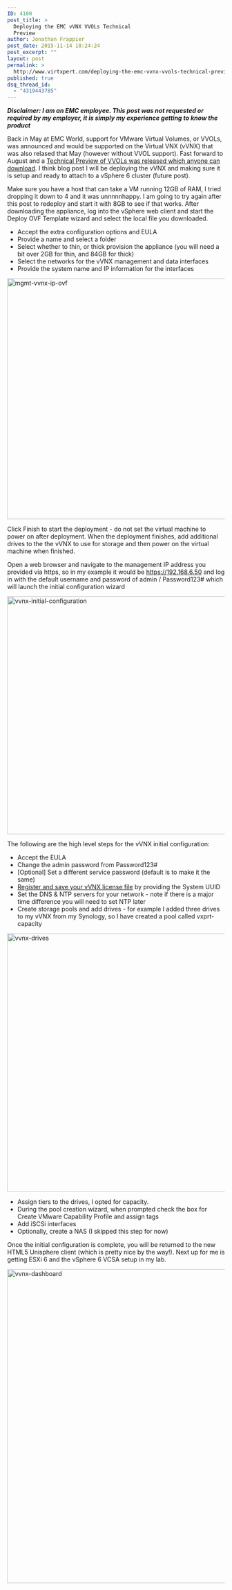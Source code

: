 ```yaml
---
ID: 4100
post_title: >
  Deploying the EMC vVNX VVOLs Technical
  Preview
author: Jonathan Frappier
post_date: 2015-11-14 18:24:24
post_excerpt: ""
layout: post
permalink: >
  http://www.virtxpert.com/deploying-the-emc-vvnx-vvols-technical-preview/
published: true
dsq_thread_id:
  - "4319443785"
---
```

<em>**Disclaimer: I am an EMC employee. This post was not requested or required by my employer, it is simply my experience getting to know the product**</em>

Back in May at EMC World, support for VMware Virtual Volumes, or VVOLs, was announced and would be supported on the Virtual VNX (vVNX) that was also relased that May (however without VVOL support). Fast forward to August and a <a href="https://www.emc.com/products-solutions/trial-software-download/vvols.htm" target="_blank">Technical Preview of VVOLs was released which anyone can download</a>. I think blog post I will be deploying the vVNX and making sure it is setup and ready to attach to a vSphere 6 cluster (future post).

Make sure you have a host that can take a VM running 12GB of RAM, I tried dropping it down to 4 and it was unnnnnhappy. I am going to try again after this post to redeploy and start it with 8GB to see if that works. After downloading the appliance, log into the vSphere web client and start the Deploy OVF Template wizard and select the local file you downloaded.
<ul>
	<li>Accept the extra configuration options and EULA</li>
	<li>Provide a name and select a folder</li>
	<li>Select whether to thin, or thick provision the appliance (you will need a bit over 2GB for thin, and 84GB for thick)</li>
	<li>Select the networks for the vVNX management and data interfaces</li>
	<li>Provide the system name and IP information for the interfaces</li>
</ul>
<a href="http://www.virtxpert.com/wp-content/uploads/2015/11/mgmt-vvnx-ip-ovf.png"><img class="aligncenter size-full wp-image-4104" src="http://www.virtxpert.com/wp-content/uploads/2015/11/mgmt-vvnx-ip-ovf.png" alt="mgmt-vvnx-ip-ovf" width="960" height="556" /></a>

Click Finish to start the deployment - do not set the virtual machine to power on after deployment. When the deployment finishes, add additional drives to the the vVNX to use for storage and then power on the virtual machine when finished.

Open a web browser and navigate to the management IP address you provided via https, so in my example it would be https://192.168.6.50 and log in with the default username and password of admin / Password123# which will launch the initial configuration wizard

<a href="http://www.virtxpert.com/wp-content/uploads/2015/11/vvnx-initial-configuration.png"><img class="aligncenter size-full wp-image-4109" src="http://www.virtxpert.com/wp-content/uploads/2015/11/vvnx-initial-configuration.png" alt="vvnx-initial-configuration" width="999" height="549" /></a>

The following are the high level steps for the vVNX initial configuration:
<ul>
	<li>Accept the EULA</li>
	<li>Change the admin password from Password123#</li>
	<li>[Optional] Set a different service password (default is to make it the same)</li>
	<li><a href="https://www.emc.com/auth/elmeval.htm" target="_blank">Register and save your vVNX license file</a> by providing the System UUID</li>
	<li>Set the DNS &amp; NTP servers for your network - note if there is a major time difference you will need to set NTP later</li>
	<li>Create storage pools and add drives - for example I added three drives to my vVNX from my Synology, so I have created a pool called vxprt-capacity</li>
</ul>
<a href="http://www.virtxpert.com/wp-content/uploads/2015/11/vvnx-drives.png"><img class="aligncenter size-full wp-image-4114" src="http://www.virtxpert.com/wp-content/uploads/2015/11/vvnx-drives.png" alt="vvnx-drives" width="1000" height="597" /></a>
<ul>
	<li>Assign tiers to the drives, I opted for capacity.</li>
	<li>During the pool creation wizard, when prompted check the box for Create VMware Capability Profile and assign tags</li>
	<li>Add iSCSi interfaces</li>
	<li>Optionally, create a NAS (I skipped this step for now)</li>
</ul>
Once the initial configuration is complete, you will be returned to the new HTML5 Unisphere client (which is pretty nice by the way!). Next up for me is getting ESXi 6 and the vSphere 6 VCSA setup in my lab.

<a href="http://www.virtxpert.com/wp-content/uploads/2015/11/vvnx-dashboard.png"><img class="aligncenter size-full wp-image-4116" src="http://www.virtxpert.com/wp-content/uploads/2015/11/vvnx-dashboard.png" alt="vvnx-dashboard" width="1276" height="725" /></a>

&nbsp;